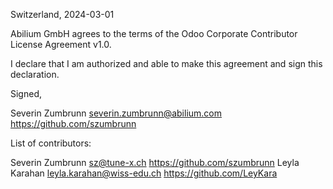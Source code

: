 Switzerland, 2024-03-01

Abilium GmbH agrees to the terms of the Odoo Corporate Contributor License
Agreement v1.0.

I declare that I am authorized and able to make this agreement and sign this
declaration.

Signed,

Severin Zumbrunn severin.zumbrunn@abilium.com  https://github.com/szumbrunn

List of contributors:

Severin Zumbrunn sz@tune-x.ch https://github.com/szumbrunn
Leyla Karahan leyla.karahan@wiss-edu.ch https://github.com/LeyKara
